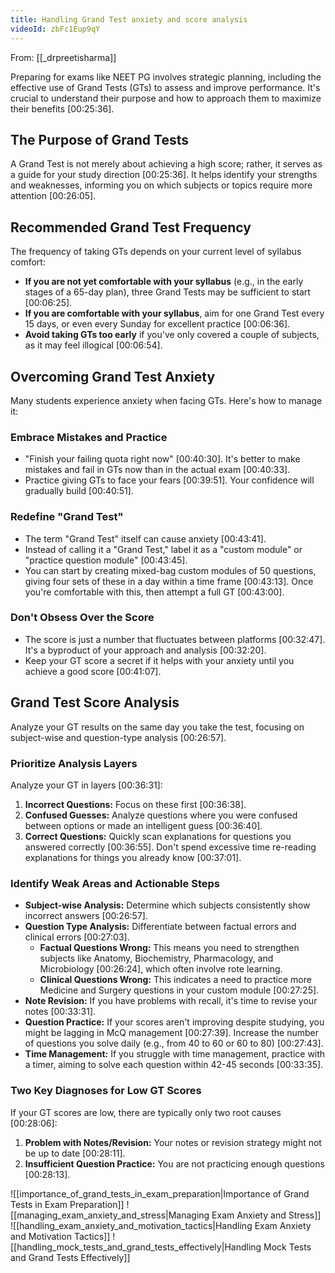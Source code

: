 ```yaml
---
title: Handling Grand Test anxiety and score analysis
videoId: zbFc1Eup9qY
---
```


From: [[_drpreetisharma]] <br/> 

Preparing for exams like NEET PG involves strategic planning, including the effective use of Grand Tests (GTs) to assess and improve performance. It's crucial to understand their purpose and how to approach them to maximize their benefits <a class="yt-timestamp" data-t="00:25:36">[00:25:36]</a>.

## The Purpose of Grand Tests

A Grand Test is not merely about achieving a high score; rather, it serves as a guide for your study direction <a class="yt-timestamp" data-t="00:25:36">[00:25:36]</a>. It helps identify your strengths and weaknesses, informing you on which subjects or topics require more attention <a class="yt-timestamp" data-t="00:26:05">[00:26:05]</a>.

## Recommended Grand Test Frequency

The frequency of taking GTs depends on your current level of syllabus comfort:
*   **If you are not yet comfortable with your syllabus** (e.g., in the early stages of a 65-day plan), three Grand Tests may be sufficient to start <a class="yt-timestamp" data-t="00:06:25">[00:06:25]</a>.
*   **If you are comfortable with your syllabus**, aim for one Grand Test every 15 days, or even every Sunday for excellent practice <a class="yt-timestamp" data-t="00:06:36">[00:06:36]</a>.
*   **Avoid taking GTs too early** if you've only covered a couple of subjects, as it may feel illogical <a class="yt-timestamp" data-t="00:06:54">[00:06:54]</a>.

## Overcoming Grand Test Anxiety

Many students experience anxiety when facing GTs. Here's how to manage it:

### Embrace Mistakes and Practice
*   "Finish your failing quota right now" <a class="yt-timestamp" data-t="00:40:30">[00:40:30]</a>. It's better to make mistakes and fail in GTs now than in the actual exam <a class="yt-timestamp" data-t="00:40:33">[00:40:33]</a>.
*   Practice giving GTs to face your fears <a class="yt-timestamp" data-t="00:39:51">[00:39:51]</a>. Your confidence will gradually build <a class="yt-timestamp" data-t="00:40:51">[00:40:51]</a>.

### Redefine "Grand Test"
*   The term "Grand Test" itself can cause anxiety <a class="yt-timestamp" data-t="00:43:41">[00:43:41]</a>.
*   Instead of calling it a "Grand Test," label it as a "custom module" or "practice question module" <a class="yt-timestamp" data-t="00:43:45">[00:43:45]</a>.
*   You can start by creating mixed-bag custom modules of 50 questions, giving four sets of these in a day within a time frame <a class="yt-timestamp" data-t="00:43:13">[00:43:13]</a>. Once you're comfortable with this, then attempt a full GT <a class="yt-timestamp" data-t="00:43:00">[00:43:00]</a>.

### Don't Obsess Over the Score
*   The score is just a number that fluctuates between platforms <a class="yt-timestamp" data-t="00:32:47">[00:32:47]</a>. It's a byproduct of your approach and analysis <a class="yt-timestamp" data-t="00:32:20">[00:32:20]</a>.
*   Keep your GT score a secret if it helps with your anxiety until you achieve a good score <a class="yt-timestamp" data-t="00:41:07">[00:41:07]</a>.

## Grand Test Score Analysis

Analyze your GT results on the same day you take the test, focusing on subject-wise and question-type analysis <a class="yt-timestamp" data-t="00:26:57">[00:26:57]</a>.

### Prioritize Analysis Layers
Analyze your GT in layers <a class="yt-timestamp" data-t="00:36:31">[00:36:31]</a>:
1.  **Incorrect Questions:** Focus on these first <a class="yt-timestamp" data-t="00:36:38">[00:36:38]</a>.
2.  **Confused Guesses:** Analyze questions where you were confused between options or made an intelligent guess <a class="yt-timestamp" data-t="00:36:40">[00:36:40]</a>.
3.  **Correct Questions:** Quickly scan explanations for questions you answered correctly <a class="yt-timestamp" data-t="00:36:55">[00:36:55]</a>. Don't spend excessive time re-reading explanations for things you already know <a class="yt-timestamp" data-t="00:37:01">[00:37:01]</a>.

### Identify Weak Areas and Actionable Steps
*   **Subject-wise Analysis:** Determine which subjects consistently show incorrect answers <a class="yt-timestamp" data-t="00:26:57">[00:26:57]</a>.
*   **Question Type Analysis:** Differentiate between factual errors and clinical errors <a class="yt-timestamp" data-t="00:27:03">[00:27:03]</a>.
    *   **Factual Questions Wrong:** This means you need to strengthen subjects like Anatomy, Biochemistry, Pharmacology, and Microbiology <a class="yt-timestamp" data-t="00:26:24">[00:26:24]</a>, which often involve rote learning.
    *   **Clinical Questions Wrong:** This indicates a need to practice more Medicine and Surgery questions in your custom module <a class="yt-timestamp" data-t="00:27:25">[00:27:25]</a>.
*   **Note Revision:** If you have problems with recall, it's time to revise your notes <a class="yt-timestamp" data-t="00:33:31">[00:33:31]</a>.
*   **Question Practice:** If your scores aren't improving despite studying, you might be lagging in McQ management <a class="yt-timestamp" data-t="00:27:39">[00:27:39]</a>. Increase the number of questions you solve daily (e.g., from 40 to 60 or 60 to 80) <a class="yt-timestamp" data-t="00:27:43">[00:27:43]</a>.
*   **Time Management:** If you struggle with time management, practice with a timer, aiming to solve each question within 42-45 seconds <a class="yt-timestamp" data-t="00:33:35">[00:33:35]</a>.

### Two Key Diagnoses for Low GT Scores
If your GT scores are low, there are typically only two root causes <a class="yt-timestamp" data-t="00:28:06">[00:28:06]</a>:
1.  **Problem with Notes/Revision:** Your notes or revision strategy might not be up to date <a class="yt-timestamp" data-t="00:28:11">[00:28:11]</a>.
2.  **Insufficient Question Practice:** You are not practicing enough questions <a class="yt-timestamp" data-t="00:28:13">[00:28:13]</a>.

![[importance_of_grand_tests_in_exam_preparation|Importance of Grand Tests in Exam Preparation]]
![[managing_exam_anxiety_and_stress|Managing Exam Anxiety and Stress]]
![[handling_exam_anxiety_and_motivation_tactics|Handling Exam Anxiety and Motivation Tactics]]
![[handling_mock_tests_and_grand_tests_effectively|Handling Mock Tests and Grand Tests Effectively]]